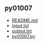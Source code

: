 ## py01007

- [README.md](README.md)
- [input.txt](input.txt)
- [output.txt](output.txt)
- [py01007.py](py01007.py)
